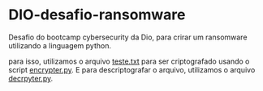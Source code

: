 # DIO-desafio-ransomware

Desafio do bootcamp cybersecurity da Dio, para crirar um ransomware utilizando a linguagem python.

para isso, utilizamos o arquivo [teste.txt](teste.txt) para ser criptografado usando o script [encrypter.py](encrypter.py). E para descriptografar o arquivo, utilizamos o arquivo [decrpyter.py](decrypter.py).

